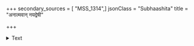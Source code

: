 +++
secondary_sources = [ "MSS_1314",]
jsonClass = "Subhaashita"
title = "अनात्मवान् नयद्वेषी"

+++

<details><summary>Text</summary>

अनात्मवान् नयद्वेषी वर्धयन्नरिसंपदः।  
प्राप्यापि महदैश्वर्यं सह तेन विनश्यति॥
</details>
